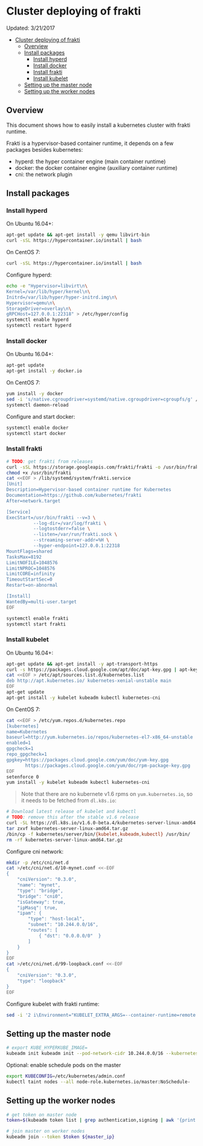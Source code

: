 # Cluster deploying of frakti

Updated: 3/21/2017

- [Cluster deploying of frakti](#cluster-deploying-of-frakti)
  - [Overview](#overview)
  - [Install packages](#install-packages)
    - [Install hyperd](#install-hyperd)
    - [Install docker](#install-docker)
    - [Install frakti](#install-frakti)
    - [Install kubelet](#install-kubelet)
  - [Setting up the master node](#setting-up-the-worker-nodes)
  - [Setting up the worker nodes](#setting-up-the-worker-nodes)

## Overview

This document shows how to easily install a kubernetes cluster with frakti runtime.

Frakti is a hypervisor-based container runtime, it depends on a few packages besides kubernetes:

- hyperd: the hyper container engine (main container runtime)
- docker: the docker container engine (auxiliary container runtime)
- cni: the network plugin

## Install packages

### Install hyperd

On Ubuntu 16.04+:

```sh
apt-get update && apt-get install -y qemu libvirt-bin
curl -sSL https://hypercontainer.io/install | bash
```

On CentOS 7:

```sh
curl -sSL https://hypercontainer.io/install | bash
```

Configure hyperd:

```sh
echo -e "Hypervisor=libvirt\n\
Kernel=/var/lib/hyper/kernel\n\
Initrd=/var/lib/hyper/hyper-initrd.img\n\
Hypervisor=qemu\n\
StorageDriver=overlay\n\
gRPCHost=127.0.0.1:22318" > /etc/hyper/config
systemctl enable hyperd
systemctl restart hyperd
```

### Install docker

On Ubuntu 16.04+:

```sh
apt-get update
apt-get install -y docker.io
```

On CentOS 7:

```sh
yum install -y docker
sed -i 's/native.cgroupdriver=systemd/native.cgroupdriver=cgroupfs/g' /usr/lib/systemd/system/docker.service
systemctl daemon-reload
```

Configure and start docker:

```sh
systemctl enable docker
systemctl start docker
```

### Install frakti

```sh
# TODO: get frakti from releases
curl -sSL https://storage.googleapis.com/frakti/frakti -o /usr/bin/frakti
chmod +x /usr/bin/frakti
cat <<EOF > /lib/systemd/system/frakti.service
[Unit]
Description=Hypervisor-based container runtime for Kubernetes
Documentation=https://github.com/kubernetes/frakti
After=network.target

[Service]
ExecStart=/usr/bin/frakti --v=3 \
          --log-dir=/var/log/frakti \
          --logtostderr=false \
          --listen=/var/run/frakti.sock \
          --streaming-server-addr=%H \
          --hyper-endpoint=127.0.0.1:22318
MountFlags=shared
TasksMax=8192
LimitNOFILE=1048576
LimitNPROC=1048576
LimitCORE=infinity
TimeoutStartSec=0
Restart=on-abnormal

[Install]
WantedBy=multi-user.target
EOF

systemctl enable frakti
systemctl start frakti
```

### Install kubelet

On Ubuntu 16.04+:

```sh
apt-get update && apt-get install -y apt-transport-https
curl -s https://packages.cloud.google.com/apt/doc/apt-key.gpg | apt-key add -
cat <<EOF > /etc/apt/sources.list.d/kubernetes.list
deb http://apt.kubernetes.io/ kubernetes-xenial-unstable main
EOF
apt-get update
apt-get install -y kubelet kubeadm kubectl kubernetes-cni
```

On CentOS 7:

```sh
cat <<EOF > /etc/yum.repos.d/kubernetes.repo
[kubernetes]
name=Kubernetes
baseurl=http://yum.kubernetes.io/repos/kubernetes-el7-x86_64-unstable
enabled=1
gpgcheck=1
repo_gpgcheck=1
gpgkey=https://packages.cloud.google.com/yum/doc/yum-key.gpg
       https://packages.cloud.google.com/yum/doc/rpm-package-key.gpg
EOF
setenforce 0
yum install -y kubelet kubeadm kubectl kubernetes-cni
```

> Note that there are no kubernete v1.6 rpms on `yum.kubernetes.io`, so it needs to be fetched from `dl.k8s.io`:

```sh
# Download latest release of kubelet and kubectl
# TODO: remove this after the stable v1.6 release
curl -SL https://dl.k8s.io/v1.6.0-beta.4/kubernetes-server-linux-amd64.tar.gz -o kubernetes-server-linux-amd64.tar.gz
tar zxvf kubernetes-server-linux-amd64.tar.gz
/bin/cp -f kubernetes/server/bin/{kubelet,kubeadm,kubectl} /usr/bin/
rm -rf kubernetes-server-linux-amd64.tar.gz
```

Configure cni network:

```sh
mkdir -p /etc/cni/net.d
cat >/etc/cni/net.d/10-mynet.conf <<-EOF
{
    "cniVersion": "0.3.0",
    "name": "mynet",
    "type": "bridge",
    "bridge": "cni0",
    "isGateway": true,
    "ipMasq": true,
    "ipam": {
        "type": "host-local",
        "subnet": "10.244.0.0/16",
        "routes": [
            { "dst": "0.0.0.0/0"  }
        ]
    }
}
EOF
cat >/etc/cni/net.d/99-loopback.conf <<-EOF
{
    "cniVersion": "0.3.0",
    "type": "loopback"
}
EOF
```

Configure kubelet with frakti runtime:

```sh
sed -i '2 i\Environment="KUBELET_EXTRA_ARGS=--container-runtime=remote --container-runtime-endpoint=/var/run/frakti.sock --feature-gates=AllAlpha=true"' /etc/systemd/system/kubelet.service.d/10-kubeadm.conf
```

## Setting up the master node

```sh
# export KUBE_HYPERKUBE_IMAGE=
kubeadm init kubeadm init --pod-network-cidr 10.244.0.0/16 --kubernetes-version latest
```


Optional: enable schedule pods on the master

```sh
export KUBECONFIG=/etc/kubernetes/admin.conf
kubectl taint nodes --all node-role.kubernetes.io/master:NoSchedule-
```

## Setting up the worker nodes

```sh
# get token on master node
token=$(kubeadm token list | grep authentication,signing | awk '{print $1}')

# join master on worker nodes
kubeadm join --token $token ${master_ip}
```